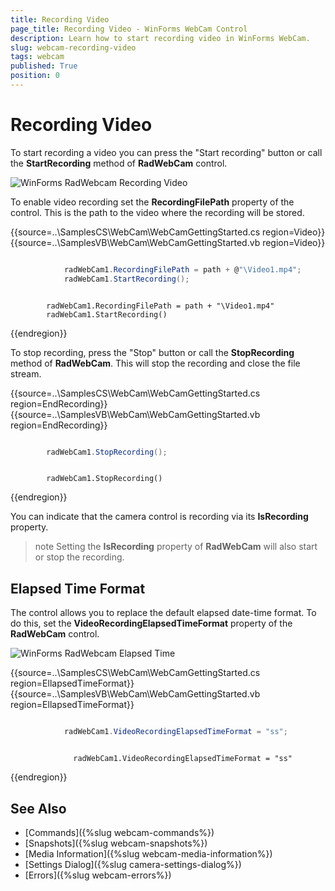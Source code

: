```yaml
---
title: Recording Video
page_title: Recording Video - WinForms WebCam Control
description: Learn how to start recording video in WinForms WebCam.    
slug: webcam-recording-video
tags: webcam
published: True
position: 0
---
```


# Recording Video

To start recording a video you can press the "Start recording" button or call the **StartRecording** method of **RadWebCam** control.

![WinForms RadWebcam Recording Video](images/webcam-recording-video001.png)

To enable video recording set the **RecordingFilePath** property of the control. This is the path to the video where the recording will be stored.

{{source=..\SamplesCS\WebCam\WebCamGettingStarted.cs region=Video}} 
{{source=..\SamplesVB\WebCam\WebCamGettingStarted.vb region=Video}} 

````C#

            radWebCam1.RecordingFilePath = path + @"\Video1.mp4";
            radWebCam1.StartRecording();

````
````VB.NET

        radWebCam1.RecordingFilePath = path + "\Video1.mp4"
        radWebCam1.StartRecording()      

````

{{endregion}} 

To stop recording, press the "Stop" button or call the **StopRecording** method of **RadWebCam**. This will stop the recording and close the file stream.

{{source=..\SamplesCS\WebCam\WebCamGettingStarted.cs region=EndRecording}} 
{{source=..\SamplesVB\WebCam\WebCamGettingStarted.vb region=EndRecording}} 

````C#

        radWebCam1.StopRecording();

````
````VB.NET

        radWebCam1.StopRecording()      

````

{{endregion}} 

You can indicate that the camera control is recording via its **IsRecording** property.

>note Setting the **IsRecording** property of **RadWebCam** will also start or stop the recording.

## Elapsed Time Format

The control allows you to replace the default elapsed date-time format. To do this, set the **VideoRecordingElapsedTimeFormat** property of the **RadWebCam** control.

![WinForms RadWebcam Elapsed Time](images/webcam-recording-video002.png)

{{source=..\SamplesCS\WebCam\WebCamGettingStarted.cs region=EllapsedTimeFormat}} 
{{source=..\SamplesVB\WebCam\WebCamGettingStarted.vb region=EllapsedTimeFormat}} 

````C#

            radWebCam1.VideoRecordingElapsedTimeFormat = "ss";

````
````VB.NET

              radWebCam1.VideoRecordingElapsedTimeFormat = "ss"

````

{{endregion}} 

## See Also
* [Commands]({%slug webcam-commands%})
* [Snapshots]({%slug webcam-snapshots%})
* [Media Information]({%slug webcam-media-information%})
* [Settings Dialog]({%slug camera-settings-dialog%})
* [Errors]({%slug webcam-errors%})

